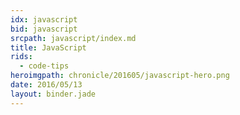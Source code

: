 ```yaml
---
idx: javascript
bid: javascript
srcpath: javascript/index.md
title: JavaScript
rids:
  - code-tips
heroimgpath: chronicle/201605/javascript-hero.png
date: 2016/05/13
layout: binder.jade
---
```

